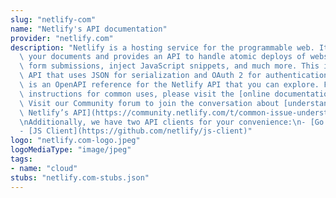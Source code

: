 ```yaml
---
slug: "netlify-com"
name: "Netlify's API documentation"
provider: "netlify.com"
description: "Netlify is a hosting service for the programmable web. It understands\
  \ your documents and provides an API to handle atomic deploys of websites, manage\
  \ form submissions, inject JavaScript snippets, and much more. This is a REST-style\
  \ API that uses JSON for serialization and OAuth 2 for authentication.\n\nThis document\
  \ is an OpenAPI reference for the Netlify API that you can explore. For more detailed\
  \ instructions for common uses, please visit the [online documentation](https://www.netlify.com/docs/api/).\
  \ Visit our Community forum to join the conversation about [understanding and using\
  \ Netlify’s API](https://community.netlify.com/t/common-issue-understanding-and-using-netlifys-api/160).\n\
  \nAdditionally, we have two API clients for your convenience:\n- [Go Client](https://github.com/netlify/open-api#go-client)\n\
  - [JS Client](https://github.com/netlify/js-client)"
logo: "netlify.com-logo.jpeg"
logoMediaType: "image/jpeg"
tags:
- name: "cloud"
stubs: "netlify.com-stubs.json"
---
```

